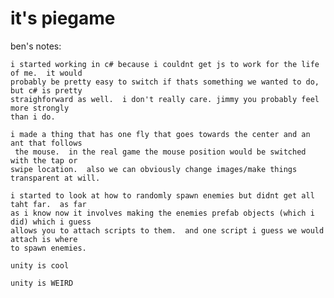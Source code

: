 it's piegame
=======

ben's notes:

	i started working in c# because i couldnt get js to work for the life of me.  it would
	probably be pretty easy to switch if thats something we wanted to do, but c# is pretty
	straighforward as well.  i don't really care. jimmy you probably feel more strongly
	than i do.

	i made a thing that has one fly that goes towards the center and an ant that follows 
	 the mouse.  in the real game the mouse position would be switched with the tap or
	swipe location.  also we can obviously change images/make things transparent at will.

	i started to look at how to randomly spawn enemies but didnt get all taht far.  as far
	as i know now it involves making the enemies prefab objects (which i did) which i guess
	allows you to attach scripts to them.  and one script i guess we would attach is where
	to spawn enemies.  

	unity is cool

	unity is WEIRD
	